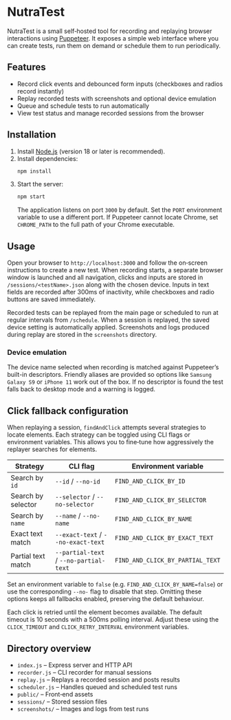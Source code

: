 # NutraTest

NutraTest is a small self‑hosted tool for recording and replaying browser
interactions using [Puppeteer](https://pptr.dev/). It exposes a simple web
interface where you can create tests, run them on demand or schedule them to run
periodically.

## Features

- Record click events and debounced form inputs (checkboxes and radios record instantly)
- Replay recorded tests with screenshots and optional device emulation
- Queue and schedule tests to run automatically
- View test status and manage recorded sessions from the browser

## Installation

1. Install [Node.js](https://nodejs.org/) (version 18 or later is recommended).
2. Install dependencies:
   ```bash
   npm install
   ```
3. Start the server:
   ```bash
   npm start
   ```
   The application listens on port `3000` by default. Set the `PORT` environment
   variable to use a different port.
   If Puppeteer cannot locate Chrome, set `CHROME_PATH` to the full path of your
   Chrome executable.

## Usage

Open your browser to `http://localhost:3000` and follow the on‑screen
instructions to create a new test. When recording starts, a separate browser
window is launched and all navigation, clicks and inputs are stored in `/sessions/<testName>.json` along with the chosen device. Inputs in text fields are recorded after 300ms of inactivity, while checkboxes and radio buttons are saved immediately.

Recorded tests can be replayed from the main page or scheduled to run at regular
intervals from `/schedule`. When a session is replayed, the saved device setting
is automatically applied. Screenshots and logs produced during replay are
stored in the `screenshots` directory.

### Device emulation

The device name selected when recording is matched against Puppeteer’s built-in
descriptors. Friendly aliases are provided so options like `Samsung Galaxy S9`
or `iPhone 11` work out of the box. If no descriptor is found the test falls
back to desktop mode and a warning is logged.

## Click fallback configuration

When replaying a session, `findAndClick` attempts several strategies to locate
elements. Each strategy can be toggled using CLI flags or environment
variables. This allows you to fine‑tune how aggressively the replayer searches
for elements.

| Strategy               | CLI flag             | Environment variable                |
| ---------------------- | -------------------- | ----------------------------------- |
| Search by `id`         | `--id` / `--no-id`   | `FIND_AND_CLICK_BY_ID`               |
| Search by selector     | `--selector` / `--no-selector` | `FIND_AND_CLICK_BY_SELECTOR`    |
| Search by `name`       | `--name` / `--no-name` | `FIND_AND_CLICK_BY_NAME`            |
| Exact text match       | `--exact-text` / `--no-exact-text` | `FIND_AND_CLICK_BY_EXACT_TEXT` |
| Partial text match     | `--partial-text` / `--no-partial-text` | `FIND_AND_CLICK_BY_PARTIAL_TEXT` |

Set an environment variable to `false` (e.g. `FIND_AND_CLICK_BY_NAME=false`) or
use the corresponding `--no-` flag to disable that step. Omitting these options
keeps all fallbacks enabled, preserving the default behaviour.

Each click is retried until the element becomes available. The default timeout
is 10 seconds with a 500ms polling interval. Adjust these using the
`CLICK_TIMEOUT` and `CLICK_RETRY_INTERVAL` environment variables.

## Directory overview

- `index.js` – Express server and HTTP API
- `recorder.js` – CLI recorder for manual sessions
- `replay.js` – Replays a recorded session and posts results
- `scheduler.js` – Handles queued and scheduled test runs
- `public/` – Front‑end assets
- `sessions/` – Stored session files
- `screenshots/` – Images and logs from test runs

